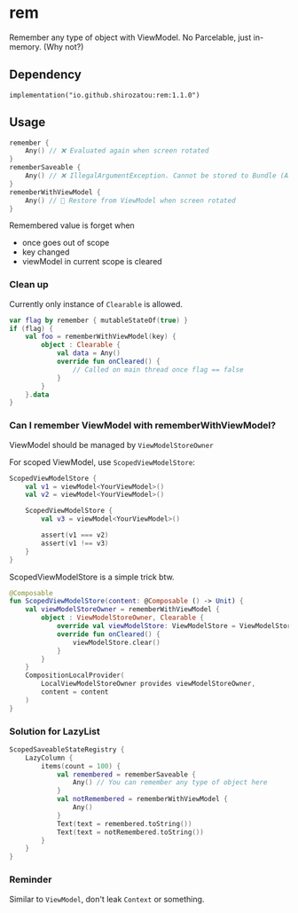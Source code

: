 # rem

Remember any type of object with ViewModel. No Parcelable, just in-memory. (Why not?)

## Dependency

`implementation("io.github.shirozatou:rem:1.1.0")`

## Usage

```kotlin
remember {
    Any() // ❌ Evaluated again when screen rotated
}
rememberSaveable {
    Any() // ❌ IllegalArgumentException. Cannot be stored to Bundle (Android)
}
rememberWithViewModel {
    Any() // 🥳 Restore from ViewModel when screen rotated
}
```

Remembered value is forget when
- once goes out of scope
- key changed
- viewModel in current scope is cleared

### Clean up

Currently only instance of `Clearable` is allowed.
```kotlin
var flag by remember { mutableStateOf(true) }
if (flag) {
    val foo = rememberWithViewModel(key) {
        object : Clearable {
            val data = Any()
            override fun onCleared() {
                // Called on main thread once flag == false
            }
        }
    }.data
}
```

### Can I remember ViewModel with rememberWithViewModel?

ViewModel should be managed by `ViewModelStoreOwner`

For scoped ViewModel, use `ScopedViewModelStore`:

```kotlin
ScopedViewModelStore {
    val v1 = viewModel<YourViewModel>()
    val v2 = viewModel<YourViewModel>()

    ScopedViewModelStore {
        val v3 = viewModel<YourViewModel>()

        assert(v1 === v2)
        assert(v1 !== v3)
    }
}
```
ScopedViewModelStore is a simple trick btw.
```kotlin
@Composable
fun ScopedViewModelStore(content: @Composable () -> Unit) {
    val viewModelStoreOwner = rememberWithViewModel {
        object : ViewModelStoreOwner, Clearable {
            override val viewModelStore: ViewModelStore = ViewModelStore()
            override fun onCleared() {
                viewModelStore.clear()
            }
        }
    }
    CompositionLocalProvider(
        LocalViewModelStoreOwner provides viewModelStoreOwner,
        content = content
    )
}
```

### Solution for LazyList
```kotlin
ScopedSaveableStateRegistry {
    LazyColumn {
        items(count = 100) {
            val remembered = rememberSaveable {
                Any() // You can remember any type of object here
            }
            val notRemembered = rememberWithViewModel {
                Any()
            }
            Text(text = remembered.toString())
            Text(text = notRemembered.toString())
        }
    }
}
```

### Reminder

Similar to `ViewModel`, don't leak `Context` or something.
